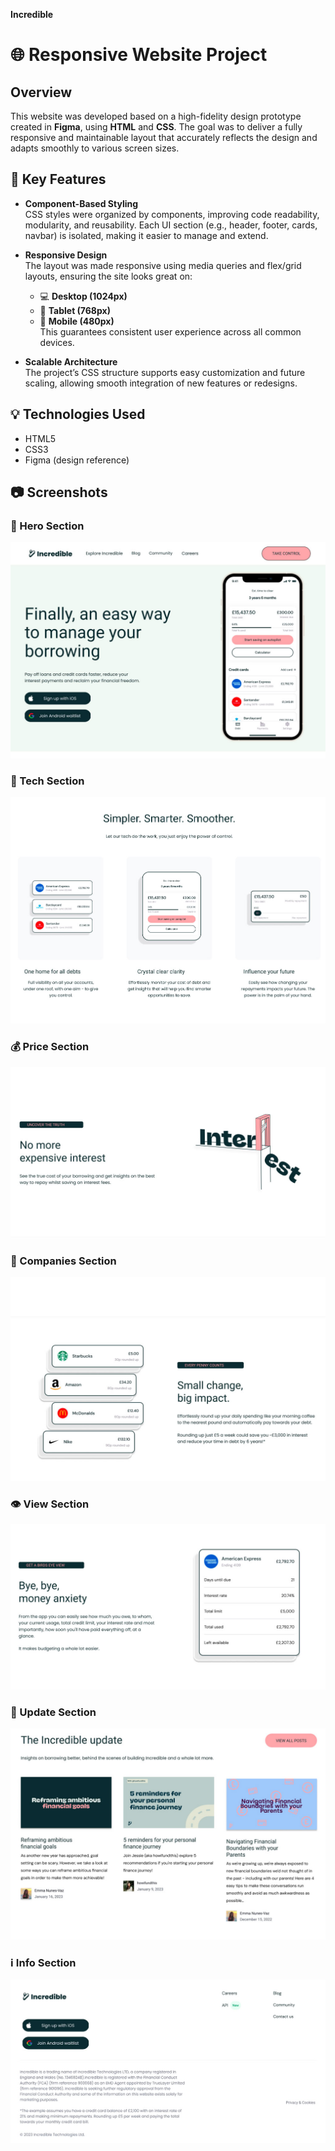 **Incredible**
# 🌐 Responsive Website Project

## Overview  
This website was developed based on a high-fidelity design prototype created in **Figma**, using **HTML** and **CSS**. The goal was to deliver a fully responsive and maintainable layout that accurately reflects the design and adapts smoothly to various screen sizes.

## 🔧 Key Features  
- **Component-Based Styling**  
  CSS styles were organized by components, improving code readability, modularity, and reusability. Each UI section (e.g., header, footer, cards, navbar) is isolated, making it easier to manage and extend.

- **Responsive Design**  
  The layout was made responsive using media queries and flex/grid layouts, ensuring the site looks great on:
  - 💻 **Desktop (1024px)**  
  - 📱 **Tablet (768px)**  
  - 📲 **Mobile (480px)**  
  This guarantees consistent user experience across all common devices.

- **Scalable Architecture**  
  The project’s CSS structure supports easy customization and future scaling, allowing smooth integration of new features or redesigns.

## 💡 Technologies Used  
- HTML5  
- CSS3  
- Figma (design reference)

## 📷 Screenshots  

### 🧭 Hero Section  
![Hero Section](https://github.com/NorthDice/Incredible/blob/main/HeroSection.jpg)

### 🧪 Tech Section  
![Tech Section](https://github.com/NorthDice/Incredible/blob/main/TechSection.jpg)

### 💰 Price Section  
![Price Section](https://github.com/NorthDice/Incredible/blob/main/PriceSection.jpg)

### 🏢 Companies Section  
![Companies Section](https://github.com/NorthDice/Incredible/blob/main/CompaniesSection.jpg)

### 👁️ View Section  
![View Section](https://github.com/NorthDice/Incredible/blob/main/ViewSection.jpg)

### 🔄 Update Section  
![Update Section](https://github.com/NorthDice/Incredible/blob/main/UpdateSection.jpg)

### ℹ️ Info Section  
![Info Section](https://github.com/NorthDice/Incredible/blob/main/InfoSection.jpg)


